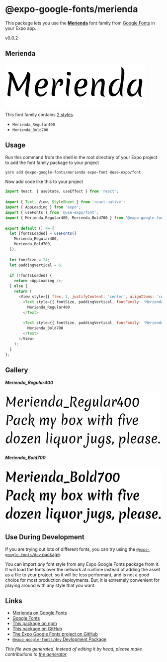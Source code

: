 # @expo-google-fonts/merienda

This package lets you use the [**Merienda**](https://fonts.google.com/specimen/Merienda) font family from [Google Fonts](https://fonts.google.com/) in your Expo app.

v0.0.2

## Merienda

![Merienda](./font-family.png)

This font family contains [2 styles](#gallery).

- `Merienda_Regular400`
- `Merienda_Bold700`

## Usage

Run this command from the shell in the root directory of your Expo project to add the font family package to your project
```sh
yarn add @expo-google-fonts/merienda expo-font @use-expo/font
```

Now add code like this to your project
```js
import React, { useState, useEffect } from 'react';

import { Text, View, StyleSheet } from 'react-native';
import { AppLoading } from 'expo';
import { useFonts } from '@use-expo/font';
import { Merienda_Regular400, Merienda_Bold700 } from '@expo-google-fonts/merienda';

export default () => {
  let [fontsLoaded] = useFonts({
    Merienda_Regular400,
    Merienda_Bold700,
  });

  let fontSize = 24;
  let paddingVertical = 6;

  if (!fontsLoaded) {
    return <AppLoading />;
  } else {
    return (
      <View style={{ flex: 1, justifyContent: 'center', alignItems: 'center' }}>
        <Text style={{ fontSize, paddingVertical, fontFamily: 'Merienda_Regular400' }}>
          Merienda_Regular400
        </Text>

        <Text style={{ fontSize, paddingVertical, fontFamily: 'Merienda_Bold700' }}>
          Merienda_Bold700
        </Text>
      </View>
    );
  }
};

```

## Gallery

##### Merienda_Regular400
![Merienda_Regular400](./1132399bc1f3e2caf41c69cc4f7c590c83da549f8e9b8cf43dadc262df733048.ttf.png)

##### Merienda_Bold700
![Merienda_Bold700](./5f177984e147fff648e2e2bd9ca6e74e13c2be2d6d14b466b154b51e93df5f14.ttf.png)


## Use During Development

If you are trying out lots of different fonts, you can try using the [`@expo-google-fonts/dev` package](https://www.npmjs.com/package/@expo-google-fonts/dev).

You can import *any* font style from any Expo Google Fonts package from it. It will load the fonts
over the network at runtime instead of adding the asset as a file to your project, so it will be 
less performant, and is not a good choice for most production deployments. But, it is extremely convenient
for playing around with any style that you want.

## Links

- [Merienda on Google Fonts](https://fonts.google.com/specimen/Merienda)
- [Google Fonts](https://fonts.google.com/)
- [This package on npm](https://www.npmjs.com/package/@expo-google-fonts/merienda)
- [This package on GitHub](https://github.com/expo/google-fonts/tree/master/font-packages/merienda)
- [The Expo Google Fonts project on GitHub](https://github.com/expo/google-fonts)
- [`@expo-google-fonts/dev` Devlopment Package](https://github.com/expo/google-fonts/tree/master/font-packages/dev)


*This file was generated. Instead of editing it by head, please make contributions to [the generator](https://github.com/expo/google-fonts/tree/master/packages/generator)*
